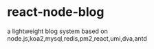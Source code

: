 # react-node-blog
a lightweight blog system based on node.js,koa2,mysql,redis,pm2,react,umi,dva,antd
